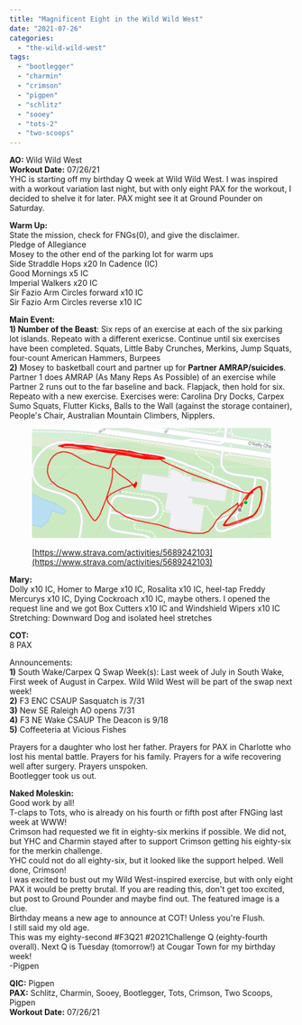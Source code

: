 ```yaml
---
title: "Magnificent Eight in the Wild Wild West"
date: "2021-07-26"
categories: 
  - "the-wild-wild-west"
tags: 
  - "bootlegger"
  - "charmin"
  - "crimson"
  - "pigpen"
  - "schlitz"
  - "sooey"
  - "tots-2"
  - "two-scoops"
---
```


**AO:** Wild Wild West  
**Workout Date:** 07/26/21  
YHC is starting off my birthday Q week at Wild Wild West. I was inspired with a workout variation last night, but with only eight PAX for the workout, I decided to shelve it for later. PAX might see it at Ground Pounder on Saturday.

**Warm Up:**  
State the mission, check for FNGs(0), and give the disclaimer.  
Pledge of Allegiance  
Mosey to the other end of the parking lot for warm ups  
Side Straddle Hops x20 In Cadence (IC)  
Good Mornings x5 IC  
Imperial Walkers x20 IC  
Sir Fazio Arm Circles forward x10 IC  
Sir Fazio Arm Circles reverse x10 IC

**Main Event:**  
**1) Number of the Beast**: Six reps of an exercise at each of the six parking lot islands. Repeato with a different exericse. Continue until six exercises have been completed. Squats, Little Baby Crunches, Merkins, Jump Squats, four-count American Hammers, Burpees  
**2)** Mosey to basketball court and partner up for **Partner AMRAP/suicides**. Partner 1 does AMRAP (As Many Reps As Possible) of an exercise while Partner 2 runs out to the far baseline and back. Flapjack, then hold for six. Repeato with a new exercise. Exercises were: Carolina Dry Docks, Carpex Sumo Squats, Flutter Kicks, Balls to the Wall (against the storage container), People's Chair, Australian Mountain Climbers, Nipplers.

<figure>

![](images/image-6.png)

<figcaption>

[https://www.strava.com/activities/5689242103](https://www.strava.com/activities/5689242103)

</figcaption>

</figure>

**Mary:**  
Dolly x10 IC, Homer to Marge x10 IC, Rosalita x10 IC, heel-tap Freddy Mercurys x10 IC, Dying Cockroach x10 IC, maybe others. I opened the request line and we got Box Cutters x10 IC and Windshield Wipers x10 IC  
Stretching: Downward Dog and isolated heel stretches

**COT:**  
8 PAX  
  
Announcements:  
**1)** South Wake/Carpex Q Swap Week(s): Last week of July in South Wake, First week of August in Carpex. Wild Wild West will be part of the swap next week!  
****2)**** F3 ENC CSAUP Sasquatch is 7/31  
**3)** New SE Raleigh AO opens 7/31  
**4)** F3 NE Wake CSAUP The Deacon is 9/18  
**5)** Coffeeteria at Vicious Fishes  
  
Prayers for a daughter who lost her father. Prayers for PAX in Charlotte who lost his mental battle. Prayers for his family. Prayers for a wife recovering well after surgery. Prayers unspoken.  
Bootlegger took us out.

**Naked Moleskin:**  
Good work by all!  
T-claps to Tots, who is already on his fourth or fifth post after FNGing last week at WWW!  
Crimson had requested we fit in eighty-six merkins if possible. We did not, but YHC and Charmin stayed after to support Crimson getting his eighty-six for the merkin challenge.  
YHC could not do all eighty-six, but it looked like the support helped. Well done, Crimson!  
I was excited to bust out my Wild West-inspired exercise, but with only eight PAX it would be pretty brutal. If you are reading this, don't get too excited, but post to Ground Pounder and maybe find out. The featured image is a clue.  
Birthday means a new age to announce at COT! Unless you're Flush.  
I still said my old age.  
This was my eighty-second #F3Q21 #2021Challenge Q (eighty-fourth overall). Next Q is Tuesday (tomorrow!) at Cougar Town for my birthday week!  
\-Pigpen

**QIC:** Pigpen  
**PAX:** Schlitz, Charmin, Sooey, Bootlegger, Tots, Crimson, Two Scoops, Pigpen  
**Workout Date:** 07/26/21
